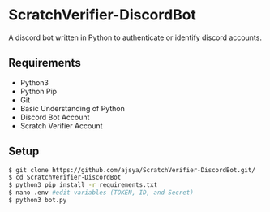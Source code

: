 # ScratchVerifier-DiscordBot
A discord bot written in Python to authenticate or identify discord accounts.

## Requirements
- Python3
- Python Pip
- Git
- Basic Understanding of Python
- Discord Bot Account
- Scratch Verifier Account

## Setup
```bash
$ git clone https://github.com/ajsya/ScratchVerifier-DiscordBot.git/
$ cd ScratchVerifier-DiscordBot
$ python3 pip install -r requirements.txt
$ nano .env #edit variables (TOKEN, ID, and Secret)
$ python3 bot.py
```
